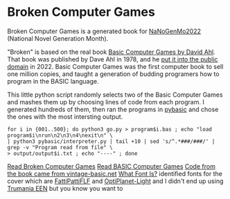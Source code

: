 # Broken Computer Games

Broken Computer Games is a generated book for [NaNoGenMo2022](https://github.com/NaNoGenMo/2022) (National Novel Generation Month).

"Broken" is based on the real book [Basic Computer Games by David Ahl](https://www.atariarchives.org/basicgames/). That book was published by Dave Ahl in 1978, and he [put it into the public domain](https://blog.adafruit.com/2022/06/16/david-ahl-places-all-his-classic-computing-publications-into-the-public-domain/) in 2022. Basic Computer Games was the first computer book to sell one million copies, and taught a generation of budding programers how to program in the BASIC language.

This little python script randomly selects two of the Basic Computer Games and mashes them up by choosing lines of code from each program. I generated hundreds of them, then ran the programs in [pybasic](https://github.com/richpl/PyBasic) and chose the ones with the most intersting output.

    for i in {001..500}; do python3 go.py > program$i.bas ; echo "load program$i\nrun\n2\n3\n4\nexit\n" \
    | python3 pybasic/interpreter.py | tail +10 | sed 's/^.*###/###/' | grep -v "Program read from file" \
    > output/output$i.txt ; echo "----" ; done

[Read Broken Computer Games](https://archive.org/details/broken-computer-games)
[Read BASIC Computer Games](https://archive.org/details/Basic_Computer_Games_Microcomputer_Edition_1978_Creative_Computing)
[Code from the book came from vintage-basic.net](http://www.vintage-basic.net/games.html)
[What Font Is?](https://www.whatfontis.com) identified fonts for the cover
which are [FattiPattiFLF](https://www.whatfontis.com/FF_FattiPattiFLF.font?text=BASIC)
and [OptiPlanet-Light](https://www.ffonts.net/OPTIPlanet-Light.font?text=101%40Great%40Games)
and I didn't end up using [Trumania EEN](https://www.ffonts.net/Trumania-EEN-Plain.font?text=Blackjack) but you know you want to

